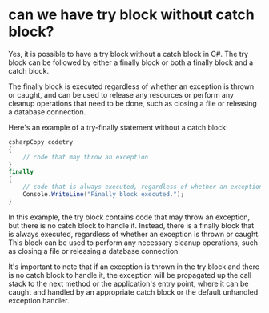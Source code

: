 # can we have try block without catch block?

Yes, it is possible to have a try block without a catch block in C#. The try block can be followed by either a finally block or both a finally block and a catch block.

The finally block is executed regardless of whether an exception is thrown or caught, and can be used to release any resources or perform any cleanup operations that need to be done, such as closing a file or releasing a database connection.

Here's an example of a try-finally statement without a catch block:

```csharp
csharpCopy codetry
{
    // code that may throw an exception
}
finally
{
    // code that is always executed, regardless of whether an exception is thrown or caught
    Console.WriteLine("Finally block executed.");
}
```

In this example, the try block contains code that may throw an exception, but there is no catch block to handle it. Instead, there is a finally block that is always executed, regardless of whether an exception is thrown or caught. This block can be used to perform any necessary cleanup operations, such as closing a file or releasing a database connection.

It's important to note that if an exception is thrown in the try block and there is no catch block to handle it, the exception will be propagated up the call stack to the next method or the application's entry point, where it can be caught and handled by an appropriate catch block or the default unhandled exception handler.